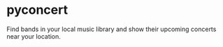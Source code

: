 # pyconcert
Find bands in your local music library and show their upcoming concerts near your location.